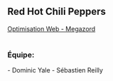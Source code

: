 <h2>Red Hot Chili Peppers</h2>
<a href="https://smnarnold.com/projets/megazord">Optimisation Web - Megazord</a><br>
<br>
<h3>Équipe:</h3>
- Dominic Yale
- Sébastien Reilly
